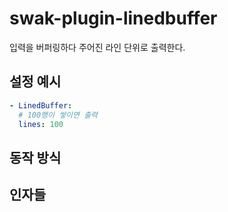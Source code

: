 # swak-plugin-linedbuffer

입력을 버퍼링하다 주어진 라인 단위로 출력한다.

## 설정 예시

```yml
- LinedBuffer:
  # 100행이 쌓이면 출력
  lines: 100
```

## 동작 방식

## 인자들


